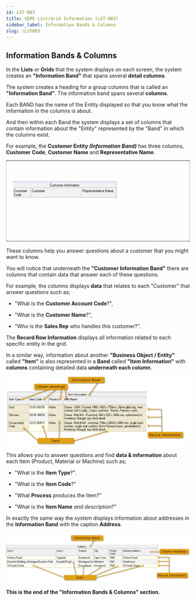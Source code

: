 ```yaml
---
id: LST-003
title: SEMS List/Grid Information (LST-003)
sidebar_label: Information Bands & Columns
slug: /LST003
---
```


## Information Bands & Columns  

In the **Lists** or **Grids** that the system displays on each screen, the system creates an **"Information Band"** that spans several **detail columns**.  

The system creates a heading for a group columns that is called an **"Information Band"**.  The information band spans several **columns**.  

Each BAND has the name of the Entity displayed so that you know what the information in the columns is about.  

And then within each Band the system displays a set of columns that contain
information about the "Entity" represented by the "Band" in which the columns exist.  

For example, the **Customer Entity _(Information Band)_** has three columns, **Customer Code**, **Customer Name** and **Representative Name**.  

![](../static/img/docs/SUI-003/anim101.gif)   

These columns help you answer questions about a customer that you might
want to know.  

You will notice that underneath the **"Customer Information Band"** there
are columns that contain data that answer each of these
questions.  

For example, the columns displays **data** that relates to each
"Customer" that answer questions such as;  

-   "What is the **Customer Account Code**?",  

-   "What is the **Customer Name**?",  

-   "Who is the **Sales Rep** who handles this customer?".  

The **Record Row Information** displays all information related to each specific entity in the grid.  

In a similar way, information about another **"Business Object / Entity"** called
**"Item"** is also represented in a **Band** called **"Item Information"** with
**columns** containing detailed data **underneath each column**.  

![](../static/img/docs/SUI-003/image203.png)   

This allows you to answer questions and find **data & information** about each Item
(Product, Material or Machine) such as;  

-   "What is the **Item Type**?".  

-   "What is the **Item Code**?"  

-   "What **Process** produces the Item?"  

-   "What is the **Item Name** _and description_?"  

In exactly the same way the system displays information about addresses
in the **Information Band** with the caption **Address**.  

![](../static/img/docs/SUI-003/image204.png)   


**This is the end of the "Information Bands & Columns" section.**  
